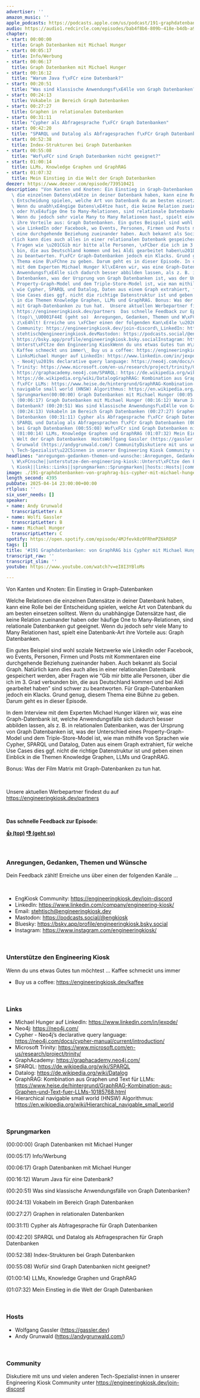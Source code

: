 ```yaml
---
advertiser: ''
amazon_music: ''
apple_podcasts: https://podcasts.apple.com/us/podcast/191-graphdatenbanken-von-graphrag-bis-cypher-mit-michael/id1603082924?i=1000703528801&uo=4
audio: https://audio1.redcircle.com/episodes/bab4f8b6-809b-418e-b4db-a9efcf9ad12c/stream.mp3
chapter:
- start: 00:00:00
  title: Graph Datenbanken mit Michael Hunger
- start: 00:05:17
  title: Info/Werbung
- start: 00:06:17
  title: Graph Datenbanken mit Michael Hunger
- start: 00:16:12
  title: "Warum Java f\xFCr eine Datenbank?"
- start: 00:20:51
  title: "Was sind klassische Anwendungsf\xE4lle von Graph Datenbanken?"
- start: 00:24:13
  title: Vokabeln im Bereich Graph Datenbanken
- start: 00:27:27
  title: Graphen in relationalen Datenbanken
- start: 00:31:11
  title: "Cypher als Abfragesprache f\xFCr Graph Datenbanken"
- start: 00:42:20
  title: "SPARQL und Datalog als Abfragesprachen f\xFCr Graph Datenbanken"
- start: 00:52:38
  title: Index-Strukturen bei Graph Datenbanken
- start: 00:55:08
  title: "Wof\xFCr sind Graph Datenbanken nicht geeignet?"
- start: 01:00:14
  title: LLMs, Knowledge Graphen und GraphRAG
- start: 01:07:32
  title: Mein Einstieg in die Welt der Graph Datenbanken
deezer: https://www.deezer.com/episode/739510421
description: "Von Kanten und Knoten: Ein Einstieg in Graph-Datenbanken Welche Relationen\
  \ die einzelnen Datens\xE4tze in deiner Datenbank haben, kann eine Rolle bei der\
  \ Entscheidung spielen, welche Art von Datenbank du am besten einsetzen solltest.\
  \ Wenn du unabh\xE4ngige Datens\xE4tze hast, die keine Relation zueinander haben\
  \ oder h\xE4ufige One to Many-Relationen, sind relationale Datenbanken gut geeignet.\
  \ Wenn du jedoch sehr viele Many to Many Relationen hast, spielt eine Datenbank-Art\
  \ ihre Vorteile aus: Graph Datenbanken. Ein gutes Beispiel sind wohl soziale Netzwerke\
  \ wie LinkedIn oder Facebook, wo Events, Personen, Firmen und Posts mit Kommentaren\
  \ eine durchgehende Beziehung zueinander haben. Auch bekannt als Social Graph. Nat\xFC\
  rlich kann dies auch alles in einer relationalen Datenbank gespeichert werden, aber\
  \ Fragen wie \u201CGib mir bitte alle Personen, \xFCber die ich im 3. Grad verbunden\
  \ bin, die aus Deutschland kommen und bei Aldi gearbeitet haben\u201D sind schwer\
  \ zu beantworten. F\xFCr Graph-Datenbanken jedoch ein Klacks. Grund genug, diesem\
  \ Thema eine B\xFChne zu geben. Darum geht es in dieser Episode. In dem Interview\
  \ mit dem Experten Michael Hunger kl\xE4ren wir, was eine Graph-Datenbank ist, welche\
  \ Anwendungsf\xE4lle sich dadurch besser abbilden lassen, als z. B. in relationalen\
  \ Datenbanken, was der Ursprung von Graph Datenbanken ist, was der Unterschied eines\
  \ Property-Graph-Model und dem Triple-Store-Model ist, wie man mithilfe von Sprachen\
  \ wie Cypher, SPARQL und Datalog, Daten aus einem Graph extrahiert, f\xFCr welche\
  \ Use Cases dies ggf. nicht die richtige Datenstruktur ist und geben einen Einblick\
  \ in die Themen Knowledge Graphen, LLMs und GraphRAG. Bonus: Was der Film Matrix\
  \ mit Graph-Datenbanken zu tun hat.  Unsere aktuellen Werbepartner findest du auf\
  \ https://engineeringkiosk.dev/partners  Das schnelle Feedback zur Episode: \U0001F44D\
  \ (top)\_\U0001F44E (geht so)  Anregungen, Gedanken, Themen und W\xFCnscheDein Feedback\
  \ z\xE4hlt! Erreiche uns \xFCber einen der folgenden Kan\xE4le \u2026  EngKiosk\
  \ Community: https://engineeringkiosk.dev/join-discord\_LinkedIn: https://www.linkedin.com/company/engineering-kiosk/Email:\
  \ stehtisch@engineeringkiosk.devMastodon: https://podcasts.social/@engkioskBluesky:\
  \ https://bsky.app/profile/engineeringkiosk.bsky.socialInstagram: https://www.instagram.com/engineeringkiosk/\
  \ Unterst\xFCtze den Engineering KioskWenn du uns etwas Gutes tun m\xF6chtest \u2026\
  \ Kaffee schmeckt uns immer\_ Buy us a coffee: https://engineeringkiosk.dev/kaffee\
  \ LinksMichael Hunger auf LinkedIn: https://www.linkedin.com/in/jexpde/Neo4j: https://neo4j.com/Cypher\
  \ - Neo4j\u2019s declarative query language: https://neo4j.com/docs/cypher-manual/current/introduction/Microsoft\
  \ Trinity: https://www.microsoft.com/en-us/research/project/trinity/GraphAcademy:\
  \ https://graphacademy.neo4j.com/SPARQL: https://de.wikipedia.org/wiki/SPARQLDatalog:\
  \ https://de.wikipedia.org/wiki/DatalogGraphRAG: Kombination aus Graphen und Text\
  \ f\xFCr LLMs: https://www.heise.de/hintergrund/GraphRAG-Kombination-aus-Graphen-und-Text-fuer-LLMs-10185768.htmlHierarchical\
  \ navigable small world (HNSW) Algorithmus: https://en.wikipedia.org/wiki/Hierarchical_navigable_small_world\
  \ Sprungmarken(00:00:00) Graph Datenbanken mit Michael Hunger (00:05:17) Info/Werbung\
  \ (00:06:17) Graph Datenbanken mit Michael Hunger (00:16:12) Warum Java f\xFCr eine\
  \ Datenbank? (00:20:51) Was sind klassische Anwendungsf\xE4lle von Graph Datenbanken?\
  \ (00:24:13) Vokabeln im Bereich Graph Datenbanken (00:27:27) Graphen in relationalen\
  \ Datenbanken (00:31:11) Cypher als Abfragesprache f\xFCr Graph Datenbanken (00:42:20)\
  \ SPARQL und Datalog als Abfragesprachen f\xFCr Graph Datenbanken (00:52:38) Index-Strukturen\
  \ bei Graph Datenbanken (00:55:08) Wof\xFCr sind Graph Datenbanken nicht geeignet?\
  \ (01:00:14) LLMs, Knowledge Graphen und GraphRAG (01:07:32) Mein Einstieg in die\
  \ Welt der Graph Datenbanken  HostsWolfgang Gassler (https://gassler.dev)\_Andy\
  \ Grunwald (https://andygrunwald.com/) CommunityDiskutiere mit uns und vielen anderen\
  \ Tech-Spezialist\u22C5innen in unserer Engineering Kiosk Community unter https://engineeringkiosk.dev/join-discord"
headlines: "anregungen-gedanken-themen-und-wunsche::Anregungen, Gedanken, Themen und\
  \ W\xFCnsche||unterstutze-den-engineering-kiosk::Unterst\xFCtze den Engineering\
  \ Kiosk||links::Links||sprungmarken::Sprungmarken||hosts::Hosts||community::Community"
image: ./191-graphdatenbanken-von-graphrag-bis-cypher-mit-michael-hunger-von-neo4j.jpg
length_second: 4395
pubDate: 2025-04-14 23:00:00+00:00
rtlplus: ''
six_user_needs: []
speaker:
- name: Andy Grunwald
  transcriptLetter: A
- name: Wolfi Gassler
  transcriptLetter: B
- name: Michael Hunger
  transcriptLetter: C
spotify: https://open.spotify.com/episode/4MJfevk8z0FRhmPZ6kRQSP
tags: []
title: '#191 Graphdatenbanken: von GraphRAG bis Cypher mit Michael Hunger von Neo4j'
transcript_raw: ''
transcript_slim: ''
youtube: https://www.youtube.com/watch?v=eI8I3YBloMs

---
```

<p>Von Kanten und Knoten: Ein Einstieg in Graph-Datenbanken</p><p>Welche Relationen die einzelnen Datensätze in deiner Datenbank haben, kann eine Rolle bei der Entscheidung spielen, welche Art von Datenbank du am besten einsetzen solltest. Wenn du unabhängige Datensätze hast, die keine Relation zueinander haben oder häufige One to Many-Relationen, sind relationale Datenbanken gut geeignet. Wenn du jedoch sehr viele Many to Many Relationen hast, spielt eine Datenbank-Art ihre Vorteile aus: Graph Datenbanken.</p><p>Ein gutes Beispiel sind wohl soziale Netzwerke wie LinkedIn oder Facebook, wo Events, Personen, Firmen und Posts mit Kommentaren eine durchgehende Beziehung zueinander haben. Auch bekannt als Social Graph. Natürlich kann dies auch alles in einer relationalen Datenbank gespeichert werden, aber Fragen wie “Gib mir bitte alle Personen, über die ich im 3. Grad verbunden bin, die aus Deutschland kommen und bei Aldi gearbeitet haben” sind schwer zu beantworten. Für Graph-Datenbanken jedoch ein Klacks. Grund genug, diesem Thema eine Bühne zu geben. Darum geht es in dieser Episode.</p><p>In dem Interview mit dem Experten Michael Hunger klären wir, was eine Graph-Datenbank ist, welche Anwendungsfälle sich dadurch besser abbilden lassen, als z. B. in relationalen Datenbanken, was der Ursprung von Graph Datenbanken ist, was der Unterschied eines Property-Graph-Model und dem Triple-Store-Model ist, wie man mithilfe von Sprachen wie Cypher, SPARQL und Datalog, Daten aus einem Graph extrahiert, für welche Use Cases dies ggf. nicht die richtige Datenstruktur ist und geben einen Einblick in die Themen Knowledge Graphen, LLMs und GraphRAG.</p><p>Bonus: Was der Film Matrix mit Graph-Datenbanken zu tun hat.</p><p><br></p><p>Unsere aktuellen Werbepartner findest du auf <a href="https://engineeringkiosk.dev/partners">https://engineeringkiosk.dev/partners</a></p><p><br></p><p><strong>Das schnelle Feedback zur Episode:</strong></p><p><a href="https://api.openpodcast.dev/feedback/191/upvote" rel="nofollow"><strong>👍 (top)</strong></a><strong> </strong><a href="https://api.openpodcast.dev/feedback/191/downvote" rel="nofollow"><strong>👎 (geht so)</strong></a></p><p><br></p><h3 id="anregungen-gedanken-themen-und-wunsche">Anregungen, Gedanken, Themen und Wünsche</h3><p>Dein Feedback zählt! Erreiche uns über einen der folgenden Kanäle …</p><p><br></p><ul><li>EngKiosk Community: <a href="https://engineeringkiosk.dev/join-discord">https://engineeringkiosk.dev/join-discord</a> </li><li>LinkedIn: <a href="https://www.linkedin.com/company/engineering-kiosk/" rel="nofollow">https://www.linkedin.com/company/engineering-kiosk/</a></li><li>Email: <a href="mailto:stehtisch@engineeringkiosk.dev" rel="nofollow">stehtisch@engineeringkiosk.dev</a></li><li>Mastodon: <a href="https://podcasts.social/@engkiosk" rel="nofollow">https://podcasts.social/@engkiosk</a></li><li>Bluesky: <a href="https://bsky.app/profile/engineeringkiosk.bsky.social" rel="nofollow">https://bsky.app/profile/engineeringkiosk.bsky.social</a></li><li>Instagram: <a href="https://www.instagram.com/engineeringkiosk/" rel="nofollow">https://www.instagram.com/engineeringkiosk/</a></li></ul><p><br></p><h3 id="unterstutze-den-engineering-kiosk">Unterstütze den Engineering Kiosk</h3><p>Wenn du uns etwas Gutes tun möchtest … Kaffee schmeckt uns immer </p><ul><li>Buy us a coffee: <a href="https://engineeringkiosk.dev/kaffee">https://engineeringkiosk.dev/kaffee</a></li></ul><p><br></p><h3 id="links">Links</h3><ul><li>Michael Hunger auf LinkedIn: <a href="https://www.linkedin.com/in/jexpde/" rel="nofollow">https://www.linkedin.com/in/jexpde/</a></li><li>Neo4j: <a href="https://neo4j.com/" rel="nofollow">https://neo4j.com/</a></li><li>Cypher - Neo4j’s declarative query language: <a href="https://neo4j.com/docs/cypher-manual/current/introduction/" rel="nofollow">https://neo4j.com/docs/cypher-manual/current/introduction/</a></li><li>Microsoft Trinity: <a href="https://www.microsoft.com/en-us/research/project/trinity/" rel="nofollow">https://www.microsoft.com/en-us/research/project/trinity/</a></li><li>GraphAcademy: <a href="https://graphacademy.neo4j.com/" rel="nofollow">https://graphacademy.neo4j.com/</a></li><li>SPARQL: <a href="https://de.wikipedia.org/wiki/SPARQL" rel="nofollow">https://de.wikipedia.org/wiki/SPARQL</a></li><li>Datalog: <a href="https://de.wikipedia.org/wiki/Datalog" rel="nofollow">https://de.wikipedia.org/wiki/Datalog</a></li><li>GraphRAG: Kombination aus Graphen und Text für LLMs: <a href="https://www.heise.de/hintergrund/GraphRAG-Kombination-aus-Graphen-und-Text-fuer-LLMs-10185768.html" rel="nofollow">https://www.heise.de/hintergrund/GraphRAG-Kombination-aus-Graphen-und-Text-fuer-LLMs-10185768.html</a></li><li>Hierarchical navigable small world (HNSW) Algorithmus: <a href="https://en.wikipedia.org/wiki/Hierarchical_navigable_small_world" rel="nofollow">https://en.wikipedia.org/wiki/Hierarchical_navigable_small_world</a></li></ul><p><br></p><h3 id="sprungmarken">Sprungmarken</h3><p>(00:00:00) Graph Datenbanken mit Michael Hunger</p><p>(00:05:17) Info/Werbung</p><p>(00:06:17) Graph Datenbanken mit Michael Hunger</p><p>(00:16:12) Warum Java für eine Datenbank?</p><p>(00:20:51) Was sind klassische Anwendungsfälle von Graph Datenbanken?</p><p>(00:24:13) Vokabeln im Bereich Graph Datenbanken</p><p>(00:27:27) Graphen in relationalen Datenbanken</p><p>(00:31:11) Cypher als Abfragesprache für Graph Datenbanken</p><p>(00:42:20) SPARQL und Datalog als Abfragesprachen für Graph Datenbanken</p><p>(00:52:38) Index-Strukturen bei Graph Datenbanken</p><p>(00:55:08) Wofür sind Graph Datenbanken nicht geeignet?</p><p>(01:00:14) LLMs, Knowledge Graphen und GraphRAG</p><p>(01:07:32) Mein Einstieg in die Welt der Graph Datenbanken</p><p><br></p><h3 id="hosts">Hosts</h3><ul><li>Wolfgang Gassler (<a href="https://gassler.dev" rel="nofollow">https://gassler.dev</a>) </li><li>Andy Grunwald (<a href="https://andygrunwald.com/" rel="nofollow">https://andygrunwald.com/</a>)</li></ul><p><br></p><h3 id="community">Community</h3><p>Diskutiere mit uns und vielen anderen Tech-Spezialist⋅innen in unserer Engineering Kiosk Community unter <a href="https://engineeringkiosk.dev/join-discord">https://engineeringkiosk.dev/join-discord</a></p>